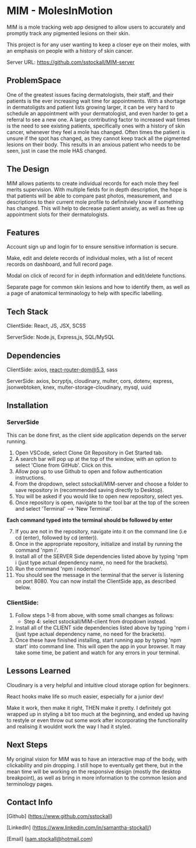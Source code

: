 # MIM - MolesInMotion

MIM is a mole tracking web app designed to allow users to accurately and promptly track any pigmented lesions on their skin.

This project is for any user wanting to keep a closer eye on their moles, with an emphasis on people with a history of skin cancer. 

Server URL: https://github.com/sstockall/MIM-server

## ProblemSpace

One of the greatest issues facing dermatologists, their staff, and their patients is the ever increasing wait time for appointments. 
With a shortage in dermatoligsts and patient lists growing larger, it can be very hard to schedule an appointment with your dermatologist, and even harder to get a referral to see a new one.
A large contributing factor to increased wait times is the need to see existing patients, specifically ones with a history of skin cancer, whenever they feel a mole has changed. Often times the patient is unsure if the spot has changed, as they cannot keep track all the pigmented lesions on their body. 
This results in an anxious patient who needs to be seen, just in case the mole HAS changed. 

## The Design

MIM allows patients to create individual records for each mole they feel merits supervision. With multiple fields for in depth description, the hope is that patients will be able to compare past photos, measurement, and descriptions to their current mole profile to definitviely know if something has changed. This will help to decrease patient anxiety, as well as free up appointment slots for their dermatologists. 

## Features

Account sign up and login for to ensure sensitive information is secure.

Make, edit and delete records of individual moles, wth a list of recent records on dashboard, and full record page. 

Modal on click of record for in depth information and edit/delete functions. 

Separate page for common skin lesions and how to identify them, as well as a page of anatomical terminaology to help with specific labelling. 

## Tech Stack

ClientSide: React, JS, JSX, SCSS

ServerSide: Node.js, Express,js, SQL/MySQL

## Dependencies 

ClientSide: axios, react-router-dom@5.3, sass

ServerSide: axios, bcryptjs, cloudinary, multer, cors, dotenv, express, jsonwebtoken, knex, multer-storage-cloudinary, mysql, uuid

## Installation 

### ServerSide
This can be done first, as the client side application depends on the server running.

1. Open VSCode, select Clone Git Repository in Get Started tab.
2. A search bar will pop up at the top of the window, with an option to select 'Clone from GitHub'. Click on this. 
3. Allow pop up to use Github to open and follow authentication instructions. 
4. From the dropdown, select sstockall/MIM-server and choose a folder to save repository in (recommended saving directly to Desktop).
5. You will be asked if you would like to open new repository, select yes.
6. Once repository is open, navigate to the tool bar at the top of the screen and select 'Terminal' --> 'New Terminal'.

**Each command typed into the terminal should be followed by enter**

7. If you are not in the repository, navigate into it on the command line (i.e cd <desktop> (enter), followed by cd <repo name> (enter)).
8. Once in the appropriate repository, initialize and install by running the command 'npm i'.
9. Install all of the SERVER Side dependencies listed above by typing 'npm i <dependency-name> (just type actual dependency name, no need for the brackets).
10. Run the command 'npm i nodemon'.
11. You should see the message in the terminal that the server is listening on port 8080. You can now install the ClientSide app, as described below. 

### ClientSide: 

1. Follow steps 1-8 from above, with some small changes as follows:
    * Step 4: select sstockall/MIM-client from    dropdown instead.
2. Install all of the CLIENT side dependencies listed above by typing 'npm i <dependency-name> (just type actual dependency name, no need for the brackets).
3. Once these have finished installing, start running app by typing 'npm start' into command line. This will open the app in your browser. It may take some time, be patient and watch for any errors in your terminal. 

## Lessons Learned

Cloudinary is a very helpful and intuitive cloud storage option for beginners.

React hooks make life so much easier, especially for a junior dev!

Make it work, then make it right, THEN make it pretty. I definitely got wrapped up in styling a bit too much at the beginning, and ended up having to restyle or even throw out some work after incorporating the functionality and realising it wouldnt work the way I had it styled.

## Next Steps

My original vision for MIM was to have an interactive map of the body, with clickability and pin dropping. I still hope to eventually get there, but in the mean time will be working on the responsive design (mostly the desktop breakpoint), as well as bring in more information to the common lesion and terminology pages. 

## Contact Info

[Github] (https://www.github.com/sstockall)

[LinkedIn] (https://www.linkedin.com/in/samantha-stockall/)

[Email] (sam.stockall@hotmail.com)
